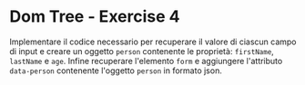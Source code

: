 # Dom Tree - Exercise 4
Implementare il codice necessario per recuperare il valore di ciascun campo di input e creare un oggetto `person` contenente le proprietà: `firstName`, `lastName` e `age`. Infine recuperare l'elemento `form` e aggiungere l'attributo `data-person` contenente l'oggetto `person` in formato json. 